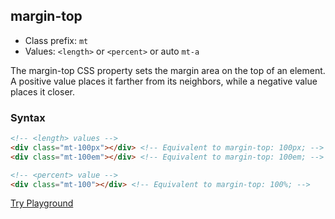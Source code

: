## margin-top
- Class prefix: `mt`
- Values: `<length>` or `<percent>` or auto `mt-a`

The margin-top CSS property sets the margin area on the top of an element. A positive value places it farther from its neighbors, while a negative value places it closer.

### Syntax
```html
<!-- <length> values -->
<div class="mt-100px"></div> <!-- Equivalent to margin-top: 100px; -->
<div class="mt-100em"></div> <!-- Equivalent to margin-top: 100em; -->

<!-- <percent> value -->
<div class="mt-100"></div> <!-- Equivalent to margin-top: 100%; -->
```
[Try Playground](../../../cssist/demo)
